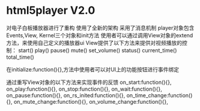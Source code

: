 html5player V2.0
===========

对电子白板播放器进行了重构
使用了全新的架构
采用了消息机制
player对象包含Events,View, Kernel三个对象和init方法
使用者可以通过调用View对象的extend方法，来使用自己定义的播放器ui
View提供了以下方法来提供对视频播放的控制：
start() play() pause() mute() set_volume() status() current_time() total_time() 

在initialize:function(){},方法中使用者可以对UI上的功能按钮进行事件绑定

通过重写View对象的以下方法来实现事件的反馈
		on_start:function(){},
		on_play:function(){},
		on_stop:function(){},
		on_wait:function(){},
		on_pause:function(){},
		on_rs_inited:function(){},
		on_time_change:function(){},
		on_mute_change:function(){},
		on_volume_change:function(){},
